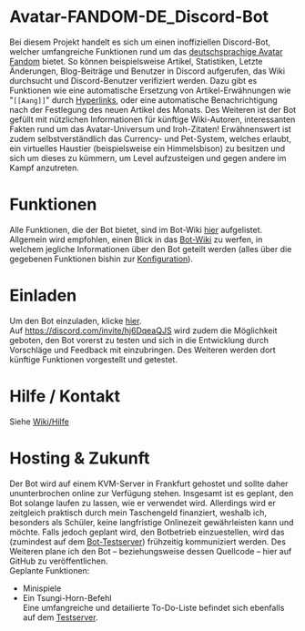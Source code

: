 # Avatar-FANDOM-DE_Discord-Bot
Bei diesem Projekt handelt es sich um einen inoffiziellen Discord-Bot, welcher umfangreiche Funktionen rund um das [deutschsprachige Avatar Fandom](https://avatar.fandom.com/de/wiki/Avatar-Wiki) bietet. So können beispielsweise Artikel, Statistiken, Letzte Änderungen, Blog-Beiträge und Benutzer in Discord aufgerufen, das Wiki durchsucht und Discord-Benutzer verifiziert werden. Dazu gibt es Funktionen wie eine automatische Ersetzung von Artikel-Erwähnungen wie "`[[Aang]]`" durch [Hyperlinks](https://de.wikipedia.org/wiki/Hyperlink), oder eine automatische Benachrichtigung nach der Festlegung des neuen Artikel des Monats. Des Weiteren ist der Bot gefüllt mit nützlichen Informationen für künftige Wiki-Autoren, interessanten Fakten rund um das Avatar-Universum und Iroh-Zitaten! Erwähnenswert ist zudem selbstverständlich das Currency- und Pet-System, welches erlaubt, ein virtuelles Haustier (beispielsweise ein Himmelsbison) zu besitzen und sich um dieses zu kümmern, um Level aufzusteigen und gegen andere im Kampf anzutreten.

# Funktionen
Alle Funktionen, die der Bot bietet, sind im Bot-Wiki [hier](https://github.com/NeoGames4/Avatar-FANDOM-DE_Discord-Bot/wiki/Funktionen) aufgelistet.
Allgemein wird empfohlen, einen Blick in das [Bot-Wiki](https://github.com/NeoGames4/Avatar-FANDOM-DE_Discord-Bot/wiki) zu werfen, in welchem jegliche Informationen über den Bot geteilt werden (alles über die gegebenen Funktionen bishin zur [Konfiguration](https://github.com/NeoGames4/Avatar-FANDOM-DE_Discord-Bot/wiki/Konfiguration)).

# Einladen
Um den Bot einzuladen, klicke [hier](https://github.com/NeoGames4/Avatar-FANDOM-DE_Discord-Bot/wiki/Konfiguration).<br>
Auf https://discord.com/invite/hj6DqeaQJS wird zudem die Möglichkeit geboten, den Bot vorerst zu testen und sich in die Entwicklung durch Vorschläge und Feedback mit einzubringen. Des Weiteren werden dort künftige Funktionen vorgestellt und getestet.

# Hilfe / Kontakt
Siehe [Wiki/Hilfe](https://github.com/NeoGames4/Avatar-FANDOM-DE_Discord-Bot/wiki/Hilfe)

# Hosting & Zukunft
Der Bot wird auf einem KVM-Server in Frankfurt gehostet und sollte daher ununterbrochen online zur Verfügung stehen. Insgesamt ist es geplant, den Bot solange laufen zu lassen, wie er verwendet wird. Allerdings wird er zeitgleich praktisch durch mein Taschengeld finanziert, weshalb ich, besonders als Schüler, keine langfristige Onlinezeit gewährleisten kann und möchte. Falls jedoch geplant wird, den Botbetrieb einzuestellen, wird das (zumindest auf dem [Bot-Testserver](https://discord.com/invite/hj6DqeaQJS)) frühzeitig kommuniziert werden. Des Weiteren plane ich den Bot – beziehungsweise dessen Quellcode – hier auf GitHub zu veröffentlichen.<br>
Geplante Funktionen:<br>
* Minispiele
* Ein Tsungi-Horn-Befehl
<br>Eine umfangreiche und detailierte To-Do-Liste befindet sich ebenfalls auf dem [Testserver](https://discord.com/invite/hj6DqeaQJS).
